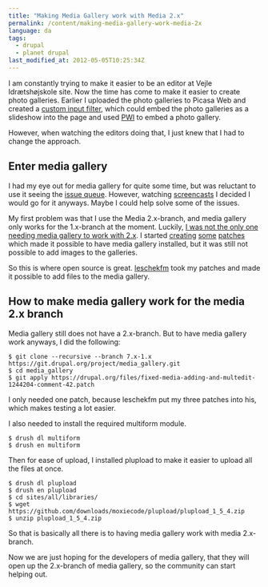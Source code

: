 ```yaml
---
title: "Making Media Gallery work with Media 2.x"
permalink: /content/making-media-gallery-work-media-2x
language: da
tags:
  - drupal
  - planet drupal
last_modified_at: 2012-05-05T10:25:34Z
---
```


I am constantly trying to make it easier to be an editor at Vejle Idrætshøjskole site. Now the time has come to make it easier to create photo galleries. Earlier I uploaded the photo galleries to Picasa Web and created a [custom input filter](https://drupal.org/project/picasa_slideshow_filter), which could embed the photo galleries as a slideshow into the page and used [PWI](https://code.google.com/p/pwi/) to embed a photo gallery.

However, when watching the editors doing that, I just knew that I had to change the approach.

Enter media gallery
-------------------

I had my eye out for media gallery for quite some time, but was reluctant to use it seeing the [issue queue](https://drupal.org/project/issues/media_gallery?categories=All). However, watching [screencasts](https://www.youtube.com/watch?v=0nA7Xjq66DI) I decided I would go for it anyways. Maybe I could help solve some of the issues.

My first problem was that I use the Media 2.x-branch, and media gallery only works for the 1.x-branch at the moment. Luckily, [I was not the only one needing media gallery to work with 2.x](https://drupal.org/node/1244204). I started [creating](https://drupal.org/files/install-on-media-2x-branch.patch) [some](https://drupal.org/files/open-addimage-popup-issue-1244204-comment-40_0.patch) [patches](https://drupal.org/files/changed-formatter-to-file-issue-1244204-comment-41.patch) which made it possible to have media gallery installed, but it was still not possible to add images to the galleries.

So this is where open source is great. [leschekfm](https://drupal.org/user/264153) took my patches and made it possible to add files to the media gallery.

How to make media gallery work for the media 2.x branch
-------------------------------------------------------

Media gallery still does not have a 2.x-branch. But to have media gallery work anyways, I did the following:

```
$ git clone --recursive --branch 7.x-1.x https://git.drupal.org/project/media_gallery.git
$ cd media_gallery
$ git apply https://drupal.org/files/fixed-media-adding-and-multedit-1244204-comment-42.patch
```

I only needed one patch, because leschekfm put my three patches into his, which makes testing a lot easier.

I also needed to install the required multiform module.

```
$ drush dl multiform
$ drush en multiform
```

Then for ease of upload, I installed plupload to make it easier to upload all the files at once.

```
$ drush dl plupload
$ drush en plupload
$ cd sites/all/libraries/
$ wget https://github.com/downloads/moxiecode/plupload/plupload_1_5_4.zip
$ unzip plupload_1_5_4.zip
```

So that is basically all there is to having media gallery work with media 2.x-branch.

Now we are just hoping for the developers of media gallery, that they will open up the 2.x-branch of media gallery, so the community can start helping out.
